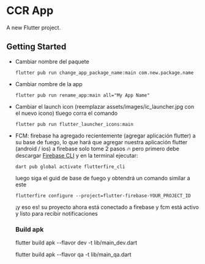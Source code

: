 # CCR App

A new Flutter project.

## Getting Started

- Cambiar nombre del paquete
  ```
  flutter pub run change_app_package_name:main com.new.package.name
  ```
- Cambiar nombre de la app
  ```
  flutter pub run rename_app:main all="My App Name"
  ```
- Cambiar el launch icon (reemplazar assets/images/ic_launcher.jpg con el nuevo icono) tluego corra el comando

  ```
  flutter pub run flutter_launcher_icons:main
  ```

- FCM: firebase ha agregado recientemente (agregar aplicación flutter) a su base de fuego, lo que hará que agregar nuestra aplicación flutter (android / ios) a firebase solo tome 2 pasos 🔥 pero primero debe descargar [Firebase CLI](https://firebase.google.com/docs/cli?authuser=0&hl=en#install_the_firebase_cli) y en la terminal ejecutar:

  ```
  dart pub global activate flutterfire_cli
  ```

  luego siga el guid de base de fuego y obtendrá un comando similar a este

  ```
  flutterfire configure --project=flutter-firebase-YOUR_PROJECT_ID
  ```

  ¡y eso es! su proyecto ahora está conectado a firebase y fcm está activo y listo para recibir notificaciones


  ### Build apk

  flutter build apk --flavor dev -t lib/main_dev.dart   

  flutter build apk --flavor qa -t lib/main_qa.dart
